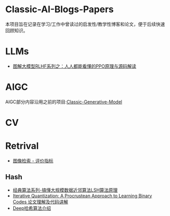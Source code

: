 # Classic-AI-Blogs-Papers
本项目旨在记录在学习/工作中曾读过的启发性/教学性博客和论文，便于后续快速回顾知识。

# LLMs
- [图解大模型RLHF系列之：人人都能看懂的PPO原理与源码解读](https://zhuanlan.zhihu.com/p/677607581)

# AIGC
AIGC部分内容沿用之前的项目:[Classic-Generative-Model](https://github.com/liujf69/Classic-Generative-Model)

# CV

# Retrival
- [图像检索 - 评价指标](https://cloud.tencent.com/developer/article/1391856)
## Hash
- [经典算法系列-搞懂大规模数据近邻算法LSH算法原理](https://zhuanlan.zhihu.com/p/581008101)
- [Iterative Quantization: A Procrustean Approach to Learning Binary Codes 论文理解及代码讲解](https://blog.csdn.net/liuheng0111/article/details/52242491)
- [Deep哈希算法介绍](https://zhuanlan.zhihu.com/p/21396173)

